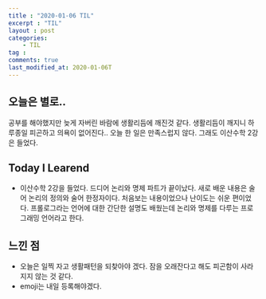 ```yaml
---
title : "2020-01-06 TIL"
excerpt : "TIL"
layout : post
categories:
    - TIL
tag :
comments: true
last_modified_at: 2020-01-06T
---
```

## 오늘은 별로..
공부를 해야했지만 늦게 자버린 바람에 생활리듬에 깨진것 같다. 생활리듬이 깨지니 하루종일 피곤하고 의욕이 없어진다.. 오늘 한 일은 만족스럽지 않다. 그래도 이산수학 2강은 들었다.

## Today I Learend 
* 이산수학 2강을 들었다. 드디어 논리와 명제 파트가 끝이났다. 새로 배운 내용은 술어 논리의 정의와 술어 한정자이다. 처음보는 내용이었으나 난이도는 쉬운 편이었다. 프롤로그라는 언어에 대한 간단한 설명도 배웠는데 논리와 명제를 다루는 프로그래밍 언어라고 한다. 

## 느낀 점
 * 오늘은 일찍 자고 생활패턴을 되찾아야 겠다. 잠을 오래잔다고 해도 피곤함이 사라지지 않는 것 같다.
 * emoji는 내일 등록해야겠다.